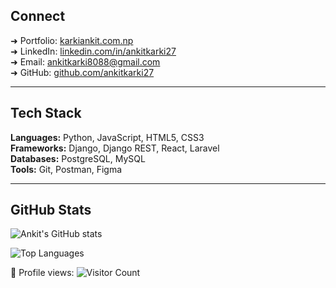 ## Connect
➜ Portfolio: [karkiankit.com.np](https://www.karkiankit.com.np/)  
➜ LinkedIn: [linkedin.com/in/ankitkarki27](https://linkedin.com/in/ankitkarki27)  
➜ Email: [ankitkarki8088@gmail.com](mailto:ankitkarki8088@gmail.com)  
➜ GitHub: [github.com/ankitkarki27](https://github.com/ankitkarki27)  

---

## Tech Stack
**Languages:** Python, JavaScript, HTML5, CSS3  
**Frameworks:** Django, Django REST, React, Laravel  
**Databases:** PostgreSQL, MySQL  
**Tools:** Git, Postman, Figma  


---

## GitHub Stats
![Ankit's GitHub stats](https://github-readme-stats.vercel.app/api?username=ankitkarki27&show_icons=true&count_private=true&line_height=24)

![Top Languages](https://github-readme-stats.vercel.app/api/top-langs/?username=ankitkarki27&layout=compact&langs_count=6)
 
👀 Profile views: ![Visitor Count](https://visitor-badge.glitch.me/badge?page_id=ankitkarki27.ankitkarki27)
